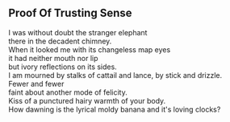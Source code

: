Proof Of Trusting Sense
-----------------------
I was without doubt the stranger elephant  
there in the decadent chimney.  
When it looked me with its changeless map eyes  
it had neither mouth nor lip  
but ivory reflections on its sides.  
I am mourned by stalks of cattail and lance, by stick and drizzle.  
Fewer and fewer  
faint about another mode of felicity.  
Kiss of a punctured hairy warmth of your body.  
How dawning is the lyrical moldy banana and it's loving clocks?  
